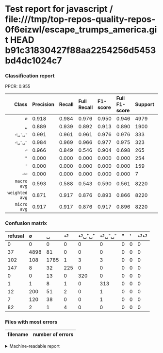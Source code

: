 # Test report for javascript / file:///tmp/top-repos-quality-repos-0f6eizwl/escape_trumps_america.git HEAD b91c31830427f88aa2254256d5453bd4dc1024c7

### Classification report

PPCR: 0.955

| Class | Precision | Recall | Full Recall | F1-score | Full F1-score | Support | Full Support | PPCR |
|------:|:----------|:-------|:------------|:---------|:---------|:--------|:-------------|:-----|
| `∅` | 0.918| 0.984| 0.976| 0.950| 0.946| 4979| 5016| 0.993 |
| `␣` | 0.889| 0.939| 0.892| 0.913| 0.890| 1900| 2002| 0.949 |
| `⏎␣⁺␣⁺` | 0.991| 0.961| 0.961| 0.976| 0.976| 333| 333| 1.000 |
| `⏎␣⁻␣⁻` | 0.984| 0.969| 0.966| 0.977| 0.975| 323| 324| 0.997 |
| `⏎` | 0.966| 0.849| 0.546| 0.904| 0.698| 265| 412| 0.643 |
| `"` | 0.000| 0.000| 0.000| 0.000| 0.000| 254| 266| 0.955 |
| `'` | 0.000| 0.000| 0.000| 0.000| 0.000| 159| 166| 0.958 |
| `⏎⏎` | 0.000| 0.000| 0.000| 0.000| 0.000| 7| 89| 0.079 |
| `macro avg` | 0.593| 0.588| 0.543| 0.590| 0.561| 8220| 8608| 0.955 |
| `weighted avg` | 0.871| 0.917| 0.876| 0.893| 0.866| 8220| 8608| 0.955 |
| `micro avg` | 0.917| 0.917| 0.876| 0.917| 0.896| 8220| 8608| 0.955 |

### Confusion matrix

|refusal|  ∅| ␣| ⏎| ⏎␣⁺␣⁺| ⏎␣⁻␣⁻| "| '| ⏎⏎| 
|:---|:---|:---|:---|:---|:---|:---|:---|:---|
|0 |0 |0 |0 |0 |0 |0 |0 |0 |
|37 |4898 |81 |0 |0 |0 |0 |0 |0 |
|102 |108 |1785 |1 |3 |3 |0 |0 |0 |
|147 |8 |32 |225 |0 |0 |0 |0 |0 |
|0 |0 |13 |0 |320 |0 |0 |0 |0 |
|1 |1 |8 |1 |0 |313 |0 |0 |0 |
|12 |200 |51 |2 |0 |1 |0 |0 |0 |
|7 |120 |38 |0 |0 |1 |0 |0 |0 |
|82 |2 |1 |4 |0 |0 |0 |0 |0 |

### Files with most errors

| filename | number of errors|
|:----:|:-----|

<details>
    <summary>Machine-readable report</summary>
```json
{
  "cl_report": {"\"": {"f1-score": 0.0, "precision": 0.0, "recall": 0.0, "support": 254}, "\u0027": {"f1-score": 0.0, "precision": 0.0, "recall": 0.0, "support": 159}, "macro avg": {"f1-score": 0.5898366495372362, "precision": 0.5933624791299871, "recall": 0.5877828962062254, "support": 8220}, "micro avg": {"f1-score": 0.917396593673966, "precision": 0.917396593673966, "recall": 0.917396593673966, "support": 8220}, "weighted avg": {"f1-score": 0.8933122451902439, "precision": 0.8712081182242767, "recall": 0.917396593673966, "support": 8220}, "\u2205": {"f1-score": 0.9495928654517255, "precision": 0.9177440509649616, "recall": 0.9837316730267122, "support": 4979}, "\u23ce": {"f1-score": 0.9036144578313253, "precision": 0.9656652360515021, "recall": 0.8490566037735849, "support": 265}, "\u23ce\u23ce": {"f1-score": 0.0, "precision": 0.0, "recall": 0.0, "support": 7}, "\u23ce\u2423\u207a\u2423\u207a": {"f1-score": 0.975609756097561, "precision": 0.9907120743034056, "recall": 0.960960960960961, "support": 333}, "\u23ce\u2423\u207b\u2423\u207b": {"f1-score": 0.9765990639625585, "precision": 0.9842767295597484, "recall": 0.9690402476780186, "support": 323}, "\u2423": {"f1-score": 0.91327705295472, "precision": 0.8885017421602788, "recall": 0.9394736842105263, "support": 1900}},
  "cl_report_full": {"\"": {"f1-score": 0.0, "precision": 0.0, "recall": 0.0, "support": 266}, "\u0027": {"f1-score": 0.0, "precision": 0.0, "recall": 0.0, "support": 166}, "macro avg": {"f1-score": 0.5605766977082491, "precision": 0.5933624791299871, "recall": 0.5426513149058285, "support": 8608}, "micro avg": {"f1-score": 0.8962443546470169, "precision": 0.917396593673966, "recall": 0.8760455390334573, "support": 8608}, "weighted avg": {"f1-score": 0.8662017882165503, "precision": 0.863017135899017, "recall": 0.8760455390334573, "support": 8608}, "\u2205": {"f1-score": 0.9461991693229015, "precision": 0.9177440509649616, "recall": 0.976475279106858, "support": 5016}, "\u23ce": {"f1-score": 0.6976744186046512, "precision": 0.9656652360515021, "recall": 0.5461165048543689, "support": 412}, "\u23ce\u23ce": {"f1-score": 0.0, "precision": 0.0, "recall": 0.0, "support": 89}, "\u23ce\u2423\u207a\u2423\u207a": {"f1-score": 0.975609756097561, "precision": 0.9907120743034056, "recall": 0.960960960960961, "support": 333}, "\u23ce\u2423\u207b\u2423\u207b": {"f1-score": 0.9750778816199377, "precision": 0.9842767295597484, "recall": 0.9660493827160493, "support": 324}, "\u2423": {"f1-score": 0.8900523560209423, "precision": 0.8885017421602788, "recall": 0.8916083916083916, "support": 2002}},
  "ppcr": 0.9549256505576208
}
```
</details>
